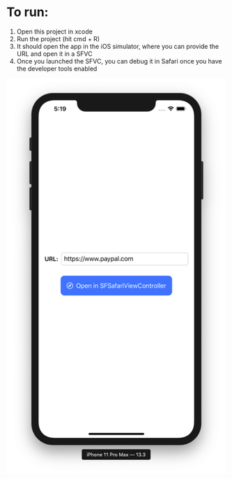 # To run:

1. Open this project in xcode
1. Run the project (hit cmd + R)
1. It should open the app in the iOS simulator, where you can provide the URL and open it in a SFVC
1. Once you launched the SFVC, you can debug it in Safari once you have the developer tools enabled

![Sample screen](./screenshot.png)
